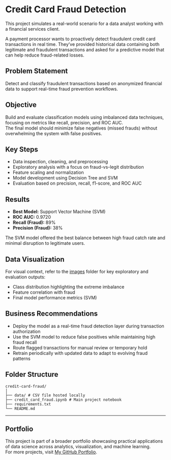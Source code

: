 # Credit Card Fraud Detection

This project simulates a real-world scenario for a data analyst working with a financial services client.

A payment processor wants to proactively detect fraudulent credit card transactions in real time. They’ve provided historical data containing both legitimate and fraudulent transactions and asked for a predictive model that can help reduce fraud-related losses.


## Problem Statement

Detect and classify fraudulent transactions based on anonymized financial data to support real-time fraud prevention workflows.


## Objective

Build and evaluate classification models using imbalanced data techniques, focusing on metrics like recall, precision, and ROC AUC.  
The final model should minimize false negatives (missed frauds) without overwhelming the system with false positives.


## Key Steps

- Data inspection, cleaning, and preprocessing  
- Exploratory analysis with a focus on fraud-vs-legit distribution  
- Feature scaling and normalization  
- Model development using Decision Tree and SVM  
- Evaluation based on precision, recall, f1-score, and ROC AUC


## Results

- **Best Model:** Support Vector Machine (SVM)  
- **ROC AUC:** 0.9720  
- **Recall (Fraud):** 89%  
- **Precision (Fraud):** 38%

The SVM model offered the best balance between high fraud catch rate and minimal disruption to legitimate users.


## Data Visualization

For visual context, refer to the [images](finance/credit-card-fraud-detection/images) folder for key exploratory and evaluation outputs:

- Class distribution highlighting the extreme imbalance
- Feature correlation with fraud
- Final model performance metrics (SVM)


## Business Recommendations

- Deploy the model as a real-time fraud detection layer during transaction authorization
- Use the SVM model to reduce false positives while maintaining high fraud recall
- Route flagged transactions for manual review or temporary hold
- Retrain periodically with updated data to adapt to evolving fraud patterns


##  Folder Structure
```
credit-card-fraud/
│
├── data/ # CSV file hosted locally
├── credit_card_fraud.ipynb # Main project notebook
├── requirements.txt
└── README.md
```

---

## Portfolio

This project is part of a broader portfolio showcasing practical applications of data science across analytics, visualization, and machine learning.  
For more projects, visit [My GitHub Portfolio](https://github.com/dataworksbyj).

